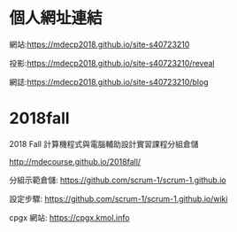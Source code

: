 # 個人網址連結

網站:https://mdecp2018.github.io/site-s40723210

投影:https://mdecp2018.github.io/site-s40723210/reveal

網誌:https://mdecp2018.github.io/site-s40723210/blog


# 2018fall
2018 Fall 計算機程式與電腦輔助設計實習課程分組倉儲

http://mdecourse.github.io/2018fall/

分組示範倉儲: https://github.com/scrum-1/scrum-1.github.io

設定步驟: https://github.com/scrum-1/scrum-1.github.io/wiki

cpgx 網站: https://cpgx.kmol.info